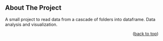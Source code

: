 <!-- ABOUT THE PROJECT -->
## About The Project

A small project to read data from a cascade of folders into dataframe. Data analysis and visualization.

<p align="right">(<a href="#readme-top">back to top</a>)</p>

